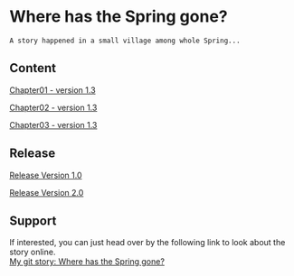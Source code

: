# Where has the Spring gone?
    A story happened in a small village among whole Spring...
    
## Content
 
[Chapter01 - version 1.3](chapter01.md)

[Chapter02 - version 1.3](chapter02.md)

[Chapter03 - version 1.3](chapter03.md)
## Release

[Release Version 1.0](https://github.com/WanyitYong/github-story-2019/releases/tag/v1.0)

[Release Version 2.0](https://github.com/WanyitYong/github-story-2019/releases/tag/v2.0)
## Support
If interested, you can just head over by the following link to look about the story online.<br />
    [My git story: Where has the Spring gone?](https://WanyitYong.github.io/github-story-2019)
